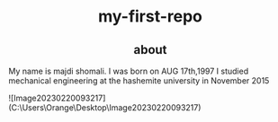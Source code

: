 <h1 align="center">my-first-repo</h1>

<h2 align="center">about</h2>
<p"align="left"> My name is majdi shomali. I was born on AUG 17th,1997
 I studied mechanical engineering at the hashemite university in November 2015 </p>
 ![Image20230220093217](C:\Users\Orange\Desktop\Image20230220093217)


